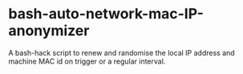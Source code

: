# bash-auto-network-mac-IP-anonymizer
A bash-hack script to renew and randomise the local IP address and machine MAC id on trigger or a regular interval.
